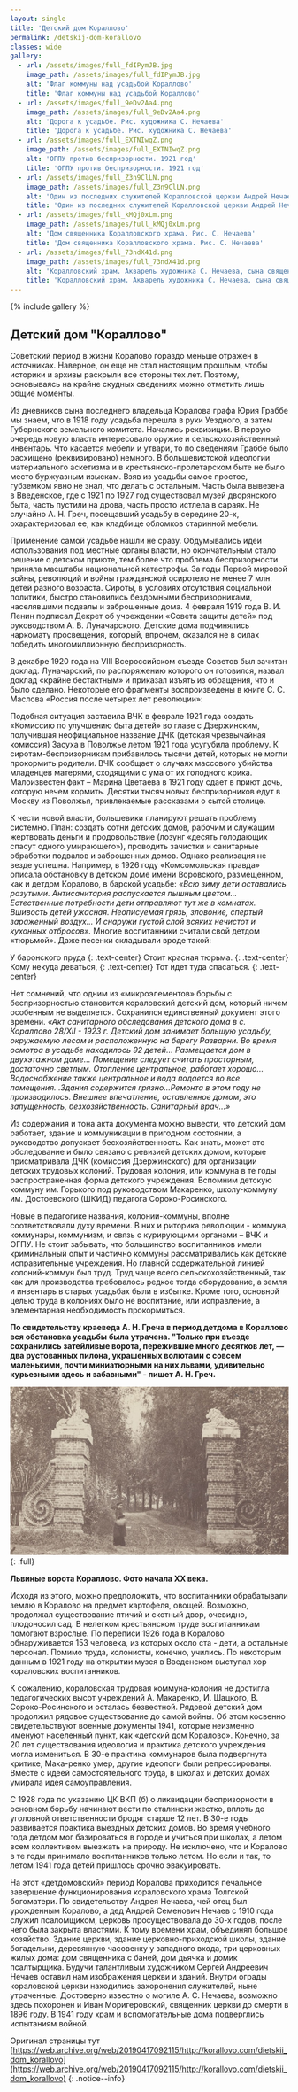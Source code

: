 ```yaml
---
layout: single
title: 'Детский дом Кораллово'
permalink: /detskij-dom-korallovo
classes: wide
gallery:
  - url: /assets/images/full_fdIPymJB.jpg
    image_path: /assets/images/full_fdIPymJB.jpg
    alt: 'Флаг коммуны над усадьбой Кораллово'
    title: 'Флаг коммуны над усадьбой Кораллово'
  - url: /assets/images/full_9eDv2Aa4.png
    image_path: /assets/images/full_9eDv2Aa4.png
    alt: 'Дорога к усадьбе. Рис. художника С. Нечаева'
    title: 'Дорога к усадьбе. Рис. художника С. Нечаева'
  - url: /assets/images/full_EXTNIwqZ.png
    image_path: /assets/images/full_EXTNIwqZ.png
    alt: 'ОГПУ против беспризорности. 1921 год'
    title: 'ОГПУ против беспризорности. 1921 год'
  - url: /assets/images/full_Z3n9ClLN.png
    image_path: /assets/images/full_Z3n9ClLN.png
    alt: 'Один из последних служителей Коралловской церкви Андрей Нечаев'
    title: 'Один из последних служителей Коралловской церкви Андрей Нечаев'
  - url: /assets/images/full_kMQj0xLm.png
    image_path: /assets/images/full_kMQj0xLm.png
    alt: 'Дом священника Коралловского храма. Рис. С. Нечаева'
    title: 'Дом священника Коралловского храма. Рис. С. Нечаева'
  - url: /assets/images/full_73ndX41d.png
    image_path: /assets/images/full_73ndX41d.png
    alt: 'Коралловский храм. Акварель художника С. Нечаева, сына священника'
    title: 'Коралловский храм. Акварель художника С. Нечаева, сына священника'
---
```


{% include gallery %}

## Детский дом "Кораллово"

Советский период в жизни Коралово гораздо меньше отражен в источниках. Наверное, он еще не стал настоящим прошлым, чтобы историки и архивы раскрыли все стороны тех лет. Поэтому, основываясь на крайне скудных сведениях можно отметить лишь общие моменты.

Из дневников сына последнего владельца Коралова графа Юрия Граббе мы знаем, что в 1918 году усадьба перешла в руки Уездного, а затем Губернского земельного комитета. Начались реквизиции. В первую очередь новую власть интересовало оружие и сельскохозяйственный инвентарь. Что касается мебели и утвари, то по сведениям Граббе было расхищено (реквизировано) немного. В большевистской идеологии материального аскетизма и в крестьянско-пролетарском быте не было место буржуазным изыскам. Взяв из усадьбы самое простое, губземком явно не знал, что делать с остальным. Часть была вывезена в Введенское, где с 1921 по 1927 год существовал музей дворянского быта, часть пустили на дрова, часть просто истлела в сараях. Не случайно А. Н. Греч, посещавший усадьбу в середине 20-х, охарактеризовал ее, как кладбище обломков старинной мебели.

Применение самой усадьбе нашли не сразу. Обдумывались идеи использования под местные органы власти, но окончательным стало решение о детском приюте, тем более что проблема беспризорности приняла масштабы национальной катастрофы. За годы Первой мировой войны, революций и войны гражданской осиротело не менее 7 млн. детей разного возраста. Сироты, в условиях отсутствия социальной политики, быстро становились бездомными беспризорниками, населявшими подвалы и заброшенные дома. 4 февраля 1919 года В. И. Ленин подписал Декрет об учреждении «Совета защиты детей» под руководством А. В. Луначарского. Детские дома подчинялись наркомату просвещения, который, впрочем, оказался не в силах победить многомиллионную беспризорность.

В декабре 1920 года на VIII Всероссийском съезде Советов был зачитан доклад. Луначарский, по распоряжению которого он готовился, назвал доклад «крайне бестактным» и приказал изъять из обращения, что и было сделано. Некоторые его фрагменты воспроизведены в книге С. С. Маслова «Россия после четырех лет революции»:

Подобная ситуация заставила ВЧК в феврале 1921 года создать «Комиссию по улучшению быта детей» во главе с Дзержинским, получившая неофициальное название ДЧК (детская чрезвычайная комиссия) Засуха в Поволжье летом 1921 года усугубила проблему. К сиротам-беспризорникам прибавилось тысячи детей, которых не могли прокормить родители. ВЧК сообщает о случаях массового убийства младенцев матерями, сходящими с ума от их голодного крика. Малоизвестен факт – Марина Цветаева в 1921 году сдает в приют дочь, которую нечем кормить. Десятки тысяч новых беспризорников едут в Москву из Поволжья, привлекаемые рассказами о сытой столице.

К чести новой власти, большевики планируют решать проблему системно. План: создать сотни детских домов, рабочим и служащим жертвовать деньги и продовольствие (лозунг «десять голодающих спасут одного умирающего»), проводить зачистки и санитарные обработки подвалов и заброшенных домов. Однако реализация не везде успешна. Например, в 1926 году «Комсомольская правда» описала обстановку в детском доме имени Воровского, размещенном, как и детдом Коралово, в барской усадьбе: *«Всю зиму дети оставались разутыми. Антисанитария распускается пышным цветом... Естественные потребности дети отправляют тут же в комнатах. Вшивость детей ужасная. Неописуемая грязь, зловоние, спертый зараженный воздух... И снаружи густой слой всяких нечистот и кухонных отбросов».* Многие воспитанники считали свой детдом «тюрьмой». Даже песенки складывали вроде такой:

У баронского пруда
{: .text-center}
Стоит красная тюрьма.
{: .text-center}
Кому некуда деваться,
{: .text-center}
Тот идет туда спасаться.
{: .text-center}

Нет сомнений, что одним из «микроэлементов» борьбы с беспризорностью становится кораловский детский дом, который ничем особенным не выделяется. Сохранился единственный документ этого времени. *«Акт санитарного обследования детского дома в с. Кораллово 28/XII - 1923 г. Детский дом занимает большую усадьбу, окружаемую лесом и расположенную на берегу Разварни. Во время осмотра в усадьбе находилось 92 детей… Размещается дом в двухэтажном доме… Помещение следует считать просторным, достаточно светлым. Отопление центральное, работает хорошо…Водоснабжение также центральное и вода подается во все помещения…Здания содержится грязно…Ремонта в этом году не производилось. Внешнее впечатление, оставленное домом, это запущенность, безхозяйственность. Санитарный врач…»*

Из содержания и тона акта документа можно вывести, что детский дом работает, здание и коммуникации в пригодном состоянии, а руководство допускает бесхозяйственность. Как знать, может это обследование и было связано с ревизией детских домом, которые присматривала ДЧК (комиссия Дзержинского) для организации детских трудовых колоний. Трудовая колония, или коммуна в те годы распространенная форма детского учреждения. Вспомним детскую коммуну им. Горького под руководством Макаренко, школу-коммуну им. Достоевского (ШКИД) педагога Сороко-Росинского.

Новые в педагогике названия, колонии-коммуны, вполне соответствовали духу времени. В них и риторика революции - коммуна, коммунары, коммунизм, и связь с курирующими органами – ВЧК и ОГПУ. Не стоит забывать, что большинство воспитанников имели криминальный опыт и частично коммуны рассматривались как детские исправительные учреждения. Но главной содержательной линией колоний-коммун был труд. Труд чаще всего сельскохозяйственный, так как для производства требовалось редкое тогда оборудование, а земля и инвентарь в старых усадьбах были в избытке. Кроме того, основной целью труда в колониях было не воспитание, или исправление, а элементарная необходимость прокормиться.

**По свидетельству краеведа А. Н. Греча в период детдома в Кораллово вся обстановка усадьбы была утрачена. "Только при въезде сохранились затейливые ворота, пережившие много десятков лет, — два рустованных пилона, украшенных волютами с совсем маленькими, почти миниатюрными на них львами, удивительно курьезными здесь и забавными" - пишет А. Н. Греч.**

![full](/assets/images/full_PlJVqYzC.jpg)
{: .full}

**Львиные ворота Кораллово. Фото начала XX века.**

Исходя из этого, можно предположить, что воспитанники обрабатывали землю в Коралово на предмет картофеля, овощей. Возможно, продолжал существование птичий и скотный двор, очевидно, плодоносил сад. В нелегком крестьянском труде воспитанникам помогают взрослые. По переписи 1926 года в Коралово обнаруживается 153 человека, из которых около ста - дети, а остальные персонал. Помимо труда, колонисты, конечно, учились. По некоторым данным в 1921 году на открытии музея в Введенском выступал хор кораловских воспитанников.

К сожалению, кораловская трудовая коммуна-колония не достигла педагогических высот учреждений А. Макаренко, И. Шацкого, В. Сороко-Росинского и осталась безвестной. Рядовой детский дом продолжил рядовое существование до самой войны. Об этом косвенно свидетельствуют военные документы 1941, которые неизменно именуют населенный пункт, как «детский дом Коралово». Конечно, за 20 лет существования идеология и практика детского учреждения могла измениться. В 30-е практика коммунаров была подвергнута критике, Мака-ренко умер, другие идеологи были репрессированы. Вместе с идеей самостоятельного труда, в школах и детских домах умирала идея самоуправления.

С 1928 года по указанию ЦК ВКП (б) о ликвидации беспризорности в основном борьбу начинают вести по сталински жестко, вплоть до уголовной ответственности бродяг старше 12 лет. В 30-е годы развивается практика выездных детских домов. Во время учебного года детдом мог базироваться в городе и учиться при школах, а летом всем коллективом выезжать на природу. Не исключено, что и Коралово в те годы принимало воспитанников только летом. Но если и так, то летом 1941 года детей пришлось срочно эвакуировать.

На этот «детдомовский» период Коралова приходится печальное завершение функционирования кораловского храма Толгской богоматери. По свидетельству Андрея Нечаева, чей отец был урожденным Коралово, а дед Андрей Семенович Нечаев с 1910 года служил псаломщиком, церковь просуществовала до 30-х годов, после чего была закрыта властями. К тому времени храм, объединял большое хозяйство. Здание церкви, здание церковно-приходской школы, здание богадельни, деревянную часовенку у западного входа, три церковных жилых дома: дом священника с баней, дом дьячка и домик псалтырщика. Будучи талантливым художником Сергей Андреевич Нечаев оставил нам изображения церкви и зданий. Внутри ограды кораловской церкви находились захоронения служителей, ныне утраченные. Достоверно известно о могиле А. С. Нечаева, возможно здесь похоронен и Иван Моригеровский, священник церкви до смерти в 1896 году. В 1941 году храм и вспомогательные дома подверглись испытаниям войной.

Оригинал страницы тут [https://web.archive.org/web/20190417092115/http://korallovo.com/dietskii_dom_korallovo](https://web.archive.org/web/20190417092115/http://korallovo.com/dietskii_dom_korallovo)
{: .notice--info}
